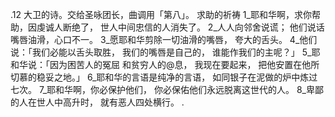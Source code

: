 .12 
大卫的诗。交给圣咏团长，曲调用「第八」。 
求助的祈祷 
1_耶和华啊，求你帮助，因虔诚人断绝了， 
世人中间忠信的人消失了。 
2_人人向邻舍说谎； 
他们说话嘴唇油滑，心口不一。 
3_愿耶和华剪除一切油滑的嘴唇， 
夸大的舌头。 
4_他们说：「我们必能以舌头取胜， 
我们的嘴唇是自己的， 
谁能作我们的主呢？」 
5_耶和华说：「因为困苦人的冤屈 
和贫穷人的@息， 
我现在要起来， 
把他安置在他所切慕的稳妥之地。」 
6_耶和华的言语是纯净的言语， 
如同银子在泥做的炉中炼过七次。 
7_耶和华啊，你必保护他们， 
你必保佑他们永远脱离这世代的人。 
8_卑鄙的人在世人中高升时， 
就有恶人四处横行。 
.